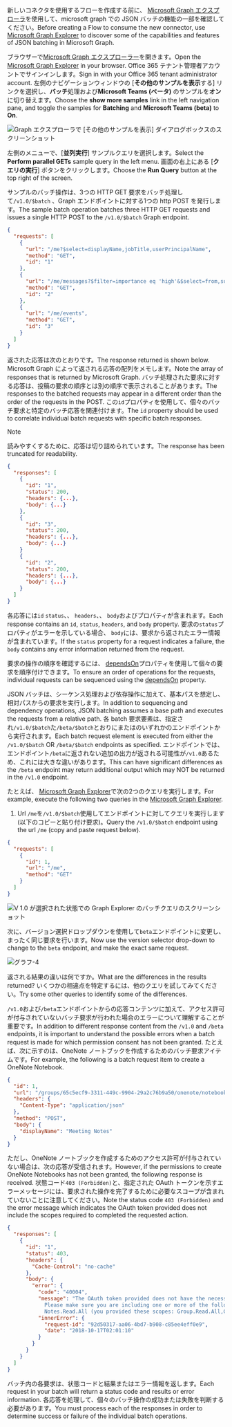 <!-- markdownlint-disable MD002 MD041 -->

<span data-ttu-id="1272d-101">新しいコネクタを使用するフローを作成する前に、 [Microsoft Graph エクスプローラ](https://developer.microsoft.com/graph/graph-explorer)を使用して、microsoft graph での JSON バッチの機能の一部を確認してください。</span><span class="sxs-lookup"><span data-stu-id="1272d-101">Before creating a Flow to consume the new connector, use [Microsoft Graph Explorer](https://developer.microsoft.com/graph/graph-explorer) to discover some of the capabilities and features of JSON batching in Microsoft Graph.</span></span>

<span data-ttu-id="1272d-102">ブラウザーで[Microsoft Graph エクスプローラー](https://developer.microsoft.com/graph/graph-explorer)を開きます。</span><span class="sxs-lookup"><span data-stu-id="1272d-102">Open the [Microsoft Graph Explorer](https://developer.microsoft.com/graph/graph-explorer) in your browser.</span></span> <span data-ttu-id="1272d-103">Office 365 テナント管理者アカウントでサインインします。</span><span class="sxs-lookup"><span data-stu-id="1272d-103">Sign in with your Office 365 tenant administrator account.</span></span> <span data-ttu-id="1272d-104">左側のナビゲーションウィンドウの [**その他のサンプルを表示**する] リンクを選択し、**バッチ**処理および**Microsoft Teams (ベータ)** のサンプルを**オン**に切り替えます。</span><span class="sxs-lookup"><span data-stu-id="1272d-104">Choose the **show more samples** link in the left navigation pane, and toggle the samples for **Batching** and **Microsoft Teams (beta)** to **On**.</span></span>

![Graph エクスプローラで [その他のサンプルを表示] ダイアログボックスのスクリーンショット](./images/graph-explore1.png)

<span data-ttu-id="1272d-106">左側のメニューで、[**並列実行**] サンプルクエリを選択します。</span><span class="sxs-lookup"><span data-stu-id="1272d-106">Select the **Perform parallel GETs** sample query in the left menu.</span></span> <span data-ttu-id="1272d-107">画面の右上にある [**クエリの実行**] ボタンをクリックします。</span><span class="sxs-lookup"><span data-stu-id="1272d-107">Choose the **Run Query** button at the top right of the screen.</span></span>

<span data-ttu-id="1272d-108">サンプルのバッチ操作は、3つの HTTP GET 要求をバッチ処理して`/v1.0/$batch` 、Graph エンドポイントに対する1つの http POST を発行します。</span><span class="sxs-lookup"><span data-stu-id="1272d-108">The sample batch operation batches three HTTP GET requests and issues a single HTTP POST to the `/v1.0/$batch` Graph endpoint.</span></span>

```json
{
  "requests": [
    {
      "url": "/me?$select=displayName,jobTitle,userPrincipalName",
      "method": "GET",
      "id": "1"
    },
    {
      "url": "/me/messages?$filter=importance eq 'high'&$select=from,subject,receivedDateTime,bodyPreview",
      "method": "GET",
      "id": "2"
    },
    {
      "url": "/me/events",
      "method": "GET",
      "id": "3"
    }
  ]
}
```

<span data-ttu-id="1272d-109">返された応答は次のとおりです。</span><span class="sxs-lookup"><span data-stu-id="1272d-109">The response returned is shown below.</span></span> <span data-ttu-id="1272d-110">Microsoft Graph によって返される応答の配列をメモします。</span><span class="sxs-lookup"><span data-stu-id="1272d-110">Note the array of responses that is returned by Microsoft Graph.</span></span> <span data-ttu-id="1272d-111">バッチ処理された要求に対する応答は、投稿の要求の順序とは別の順序で表示されることがあります。</span><span class="sxs-lookup"><span data-stu-id="1272d-111">The responses to the batched requests may appear in a different order than the order of the requests in the POST.</span></span> <span data-ttu-id="1272d-112">この`id`プロパティを使用して、個々のバッチ要求と特定のバッチ応答を関連付けます。</span><span class="sxs-lookup"><span data-stu-id="1272d-112">The `id` property should be used to correlate individual batch requests with specific batch responses.</span></span>

> [!NOTE]
> <span data-ttu-id="1272d-113">読みやすくするために、応答は切り詰められています。</span><span class="sxs-lookup"><span data-stu-id="1272d-113">The response has been truncated for readability.</span></span>

```json
{
  "responses": [
    {
      "id": "1",
      "status": 200,
      "headers": {...},
      "body": {...}
    },
    {
      "id": "3",
      "status": 200,
      "headers": {...},
      "body": {...}
    }
    {
      "id": "2",
      "status": 200,
      "headers": {...},
      "body": {...}
    }
  ]
}
```

<span data-ttu-id="1272d-114">各応答には`id` `status`、、 `headers`、、 `body`およびプロパティが含まれます。</span><span class="sxs-lookup"><span data-stu-id="1272d-114">Each response contains an `id`, `status`, `headers`, and `body` property.</span></span> <span data-ttu-id="1272d-115">要求の`status`プロパティがエラーを示している場合、 `body`には、要求から返されたエラー情報が含まれています。</span><span class="sxs-lookup"><span data-stu-id="1272d-115">If the `status` property for a request indicates a failure, the `body` contains any error information returned from the request.</span></span>

<span data-ttu-id="1272d-116">要求の操作の順序を確認するには、 [dependsOn](https://docs.microsoft.com/graph/json-batching#sequencing-requests-with-the-dependson-property)プロパティを使用して個々の要求を順序付けできます。</span><span class="sxs-lookup"><span data-stu-id="1272d-116">To ensure an order of operations for the requests, individual requests can be sequenced using the [dependsOn](https://docs.microsoft.com/graph/json-batching#sequencing-requests-with-the-dependson-property) property.</span></span>

<span data-ttu-id="1272d-117">JSON バッチは、シーケンス処理および依存操作に加えて、基本パスを想定し、相対パスからの要求を実行します。</span><span class="sxs-lookup"><span data-stu-id="1272d-117">In addition to sequencing and dependency operations, JSON batching assumes a base path and executes the requests from a relative path.</span></span> <span data-ttu-id="1272d-118">各 batch 要求要素は、指定され`/v1.0/$batch`た`/beta/$batch`とおりにまたはのいずれかのエンドポイントから実行されます。</span><span class="sxs-lookup"><span data-stu-id="1272d-118">Each batch request element is executed from either the `/v1.0/$batch` OR `/beta/$batch` endpoints as specified.</span></span> <span data-ttu-id="1272d-119">エンドポイントでは、エンドポイント`/beta`に返されない追加の出力が返される可能性が`/v1.0`あるため、これには大きな違いがあります。</span><span class="sxs-lookup"><span data-stu-id="1272d-119">This can have significant differences as the `/beta` endpoint may return additional output which may NOT be returned in the `/v1.0` endpoint.</span></span>

<span data-ttu-id="1272d-120">たとえば、 [Microsoft Graph Explorer](https://developer.microsoft.com/graph/graph-explorer)で次の2つのクエリを実行します。</span><span class="sxs-lookup"><span data-stu-id="1272d-120">For example, execute the following two queries in the [Microsoft Graph Explorer](https://developer.microsoft.com/graph/graph-explorer).</span></span>

1. <span data-ttu-id="1272d-121">Url `/me`を`/v1.0/$batch`使用してエンドポイントに対してクエリを実行します (以下のコピーと貼り付け要求)。</span><span class="sxs-lookup"><span data-stu-id="1272d-121">Query the `/v1.0/$batch` endpoint using the url `/me` (copy and paste request below).</span></span>

```json
{
  "requests": [
    {
      "id": 1,
      "url": "/me",
      "method": "GET"
    }
  ]
}
```

![V 1.0 が選択された状態での Graph Explorer のバッチクエリのスクリーンショット](./images/graph-explore3.png)

<span data-ttu-id="1272d-123">次に、バージョン選択ドロップダウンを使用して`beta`エンドポイントに変更し、まったく同じ要求を行います。</span><span class="sxs-lookup"><span data-stu-id="1272d-123">Now use the version selector drop-down to change to the `beta` endpoint, and make the exact same request.</span></span>

![グラフ-4](./images/graph-explore4.png)

<span data-ttu-id="1272d-125">返される結果の違いは何ですか。</span><span class="sxs-lookup"><span data-stu-id="1272d-125">What are the differences in the results returned?</span></span> <span data-ttu-id="1272d-126">いくつかの相違点を特定するには、他のクエリを試してみてください。</span><span class="sxs-lookup"><span data-stu-id="1272d-126">Try some other queries to identify some of the differences.</span></span>

<span data-ttu-id="1272d-127">`/v1.0`および`/beta`エンドポイントからの応答コンテンツに加えて、アクセス許可が付与されていないバッチ要求が行われた場合のエラーについて理解することが重要です。</span><span class="sxs-lookup"><span data-stu-id="1272d-127">In addition to different response content from the `/v1.0` and `/beta` endpoints, it is important to understand the possible errors when a batch request is made for which permission consent has not been granted.</span></span> <span data-ttu-id="1272d-128">たとえば、次に示すのは、OneNote ノートブックを作成するためのバッチ要求アイテムです。</span><span class="sxs-lookup"><span data-stu-id="1272d-128">For example, the following is a batch request item to create a OneNote Notebook.</span></span>

```json
{
  "id": 1,
  "url": "/groups/65c5ecf9-3311-449c-9904-29a2c76b9a50/onenote/notebooks",
  "headers": {
    "Content-Type": "application/json"
  },
  "method": "POST",
  "body": {
    "displayName": "Meeting Notes"
  }
}
```

<span data-ttu-id="1272d-129">ただし、OneNote ノートブックを作成するためのアクセス許可が付与されていない場合は、次の応答が受信されます。</span><span class="sxs-lookup"><span data-stu-id="1272d-129">However, if the permissions to create OneNote Notebooks has not been granted, the following response is received.</span></span> <span data-ttu-id="1272d-130">状態コード`403 (Forbidden)`と、指定された OAuth トークンを示すエラーメッセージには、要求された操作を完了するために必要なスコープが含まれていないことに注意してください。</span><span class="sxs-lookup"><span data-stu-id="1272d-130">Note the status code `403 (Forbidden)` and the error message which indicates the OAuth token provided does not include the scopes required to completed the requested action.</span></span>

```json
{
  "responses": [
    {
      "id": "1",
      "status": 403,
      "headers": {
        "Cache-Control": "no-cache"
      },
      "body": {
        "error": {
          "code": "40004",
          "message": "The OAuth token provided does not have the necessary scopes to complete the request.
            Please make sure you are including one or more of the following scopes: Notes.ReadWrite.All,
            Notes.Read.All (you provided these scopes: Group.Read.All,Group.ReadWrite.All,User.Read,User.Read.All)",
          "innerError": {
            "request-id": "92d50317-aa06-4bd7-b908-c85ee4eff0e9",
            "date": "2018-10-17T02:01:10"
          }
        }
      }
    }
  ]
}
```

<span data-ttu-id="1272d-131">バッチ内の各要求は、状態コードと結果またはエラー情報を返します。</span><span class="sxs-lookup"><span data-stu-id="1272d-131">Each request in your batch will return a status code and results or error information.</span></span> <span data-ttu-id="1272d-132">各応答を処理して、個々のバッチ操作の成功または失敗を判断する必要があります。</span><span class="sxs-lookup"><span data-stu-id="1272d-132">You must process each of the responses in order to determine success or failure of the individual batch operations.</span></span>
